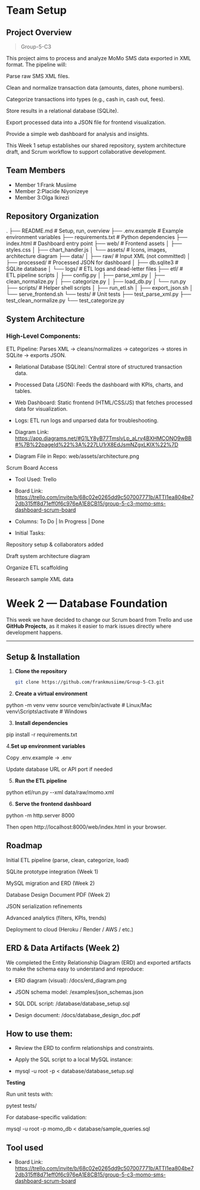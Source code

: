 # Team Setup
## Project Overview

> Group-5-C3

This project aims to process and analyze MoMo SMS data exported in XML format. The pipeline will:

Parse raw SMS XML files.

Clean and normalize transaction data (amounts, dates, phone numbers).

Categorize transactions into types (e.g., cash in, cash out, fees).

Store results in a relational database (SQLite).

Export processed data into a JSON file for frontend visualization.

Provide a simple web dashboard for analysis and insights.

This Week 1 setup establishes our shared repository, system architecture draft, and Scrum workflow to support collaborative development.

## Team Members

* Member 1:Frank Musiime
* Member 2:Placide Niyonizeye
* Member 3:Olga Ikirezi

## Repository Organization
.
├── README.md                         # Setup, run, overview
├── .env.example                      # Example environment variables
├── requirements.txt                  # Python dependencies
├── index.html                        # Dashboard entry point
├── web/                              # Frontend assets
│   ├── styles.css
│   ├── chart_handler.js
│   └── assets/                       # Icons, images, architecture diagram
├── data/
│   ├── raw/                          # Input XML (not committed)
│   ├── processed/                    # Processed JSON for dashboard
│   ├── db.sqlite3                    # SQLite database
│   └── logs/                         # ETL logs and dead-letter files
├── etl/                              # ETL pipeline scripts
│   ├── config.py
│   ├── parse_xml.py
│   ├── clean_normalize.py
│   ├── categorize.py
│   ├── load_db.py
│   └── run.py
├── scripts/                          # Helper shell scripts
│   ├── run_etl.sh
│   ├── export_json.sh
│   └── serve_frontend.sh
└── tests/                            # Unit tests
    ├── test_parse_xml.py
    ├── test_clean_normalize.py
    └── test_categorize.py

## System Architecture

### High-Level Components:

ETL Pipeline: Parses XML → cleans/normalizes → categorizes → stores in SQLite → exports JSON.

* Relational Database (SQLite): Central store of structured transaction data.

* Processed Data (JSON): Feeds the dashboard with KPIs, charts, and tables.

* Web Dashboard: Static frontend (HTML/CSS/JS) that fetches processed data for visualization.

* Logs: ETL run logs and unparsed data for troubleshooting.

* Diagram Link: https://app.diagrams.net/#G1LY8yB77TmslvLp_aLrv4BXHMCONO9wBB#%7B%22pageId%22%3A%227LU1rX8EdJsmNZgxLKIX%22%7D
* Diagram File in Repo: web/assets/architecture.png

Scrum Board Access

* Tool Used: Trello 

* Board Link:  https://trello.com/invite/b/68c02e0265dd9c507007771b/ATTI1ea804be72db315ff8d71eff0f6c976eA1E8CB15/group-5-c3-momo-sms-dashboard-scrum-board

* Columns: To Do | In Progress | Done

* Initial Tasks:

Repository setup & collaborators added

Draft system architecture diagram

Organize ETL scaffolding

Research sample XML data

#  Week 2 — Database Foundation

This week we have decided to change our Scrum board from Trello and use **GitHub Projects**, as it makes it easier to mark issues directly where development happens.

---

## Setup & Installation

1. **Clone the repository**
   ```bash
   git clone https://github.com/frankmusiime/Group-5-C3.git
2. **Create a virtual environment**

python -m venv venv
source venv/bin/activate   # Linux/Mac
venv\Scripts\activate      # Windows


3. **Install dependencies**

pip install -r requirements.txt


4.**Set up environment variables**

Copy .env.example → .env

Update database URL or API port if needed

5. **Run the ETL pipeline**

python etl/run.py --xml data/raw/momo.xml


6. **Serve the frontend dashboard**

python -m http.server 8000


Then open http://localhost:8000/web/index.html
 in your browser.

## Roadmap

 Initial ETL pipeline (parse, clean, categorize, load)

 SQLite prototype integration (Week 1)

 MySQL migration and ERD (Week 2)

 Database Design Document PDF (Week 2)

 JSON serialization refinements

 Advanced analytics (filters, KPIs, trends)

 Deployment to cloud (Heroku / Render / AWS / etc.)

## ERD & Data Artifacts (Week 2)

We completed the Entity Relationship Diagram (ERD) and exported artifacts to make the schema easy to understand and reproduce:

- ERD diagram (visual): /docs/erd_diagram.png

- JSON schema model: /examples/json_schemas.json

- SQL DDL script: /database/database_setup.sql

- Design document: /docs/database_design_doc.pdf

## How to use them:

- Review the ERD to confirm relationships and constraints.

- Apply the SQL script to a local MySQL instance:

- mysql -u root -p < database/database_setup.sql

**Testing**

Run unit tests with:

pytest tests/

For database-specific validation:

mysql -u root -p momo_db < database/sample_queries.sql 
## Tool used 
- Board Link: https://trello.com/invite/b/68c02e0265dd9c507007771b/ATTI1ea804be72db315ff8d71eff0f6c976eA1E8CB15/group-5-c3-momo-sms-dashboard-scrum-board




